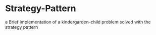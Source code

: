 # Strategy-Pattern
a Brief implementation of a kindergarden-child problem solved with the strategy pattern

